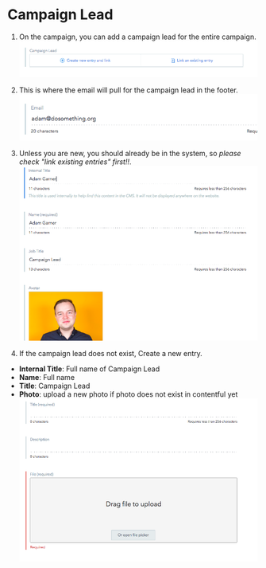 # Campaign Lead

1.  On the campaign, you can add a campaign lead for the entire campaign.
    ![Campaign Lead Field](../_assets/campaign-lead-field.png)

2.  This is where the email will pull for the campaign lead in the footer.
    ![Campaign Lead Author Email Field](../_assets/author-email-field.png)

3.  Unless you are new, you should already be in the system, so _please check "link existing entries" first!!_.
    ![Campaign Lead Author Data](../_assets/author-data.png)

4.  If the campaign lead does not exist, Create a new entry.

* **Internal Title**: Full name of Campaign Lead
* **Name**: Full name
* **Title**: Campaign Lead
* **Photo**: upload a new photo if photo does not exist in contentful yet
  ![Campaign Lead Photo File Field](../_assets/photo-file-field.png)
